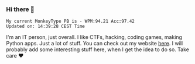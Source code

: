 ### Hi there 👋
<!-- PB START -->
```
My current MonkeyType PB is - WPM:94.21 Acc:97.42
Updated on: 14:39:28 CEST Time
```
<!-- PB END -->
I'm an IT person, just overall. I like CTFs, hacking, coding games, making Python apps. Just a lot of stuff.
You can check out my website [here](https://skill3472.github.io/).
I will probably add some interesting stuff here, when I get the idea to do so. Take care ❤️
